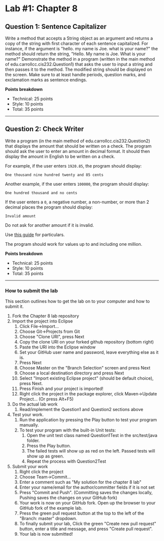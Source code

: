 # Lab #1: Chapter 8

## Question 1: Sentence Capitalizer

Write a method that accepts a String object as an argument and returns a copy of the string with first character of each sentence capitalized. For instance, if the argument is "hello. my name is Joe. what is your name?" the method should return the string, "Hello. My name is Joe. What is your name?" Demonstrate the method in a program (written in the main method of edu.carrollcc.cis232.Question1) that asks the user to input a string and then passes it to the method. The modified string should be displayed on the screen.  Make sure to at least handle periods, question marks, and exclamation marks as sentence endings.

**Points breakdown**

- Technical: 25 points
- Style: 10 points
- Total: 35 points

-----
## Question 2: Check Writer

Write a program (in the main method of edu.carrollcc.cis232.Question2) that displays the amount that should be written on a check. The program should ask the user to enter an amount in decimal format. It should then display the amount in English to be written on a check.

For example, if the user enters `1920.85`, the program should display:

`One thousand nine hundred twenty and 85 cents`

Another example, if the user enters `100000`, the program should display:

`One hundred thousand and no cents`

If the user enters a `0`, a negative number, a non-number, or more than 2 decimal places the program should display:

`Invalid amount`

Do not ask for another amount if it is invalid.

Use [this guide](http://www.eslcafe.com/grammar/saying_large_numbers01.html) for particulars.

The program should work for values up to and including one million.

**Points breakdown**

- Technical: 25 points
- Style: 10 points
- Total: 35 points

----
### How to submit the lab
This section outlines how to get the lab on to your computer and how to submit it.

1. Fork the Chapter 8 lab repository
2. Import the project into Eclipse
	1. Click File->Import...
	2. Choose Git->Projects from Git
	3. Choose "Clone URI", press Next
	4. Copy the clone URI on your forked github repository (bottom right)
	5. Paste the URI into the Eclipse window
	6. Set your GitHub user name and password, leave everything else as it is.
	7. Press Next
	8. Choose Master on the "Branch Selection" screen and press Next
	9. Choose a local destination directory and press Next
	10. Select "Import existing Eclipse project" (should be default choice), press Next.
	11. Press Finish and your project is imported!
	12. Right click the project in the package explorer, click Maven->Update Project... (Or press Alt+F5)
3. Do the actual lab work
	1. Read/implement the Question1 and Question2 sections above
5. Test your work.
	1. Run the application by pressing the Play button to test your program manually.
	2. To test your program with the built-in Unit tests: 
		1. Open the unit test class named Question1Test in the src/test/java folder.
		2. Press the Play button.
		3. The failed tests will show up as red on the left. Passed tests will show up as green.
		4. Repeat the process with Question2Test
6. Submit your work
	1. Right click the project
	2. Choose Team->Commit...
	3. Enter a comment such as "My solution for the chapter 8 lab"
	4. Enter your name/email for the author/committer fields if it is not set
	5. Press "Commit and Push". (Committing saves the changes locally, Pushing saves the changes on your GitHub fork)
	6. Your work is now on your GitHub fork.  Open up the browser to your GitHub fork of the example lab.
	7. Press the green pull request button at the top to the left of the "Branch: master" dropdown.
	8. To finally submit your lab, Click the green "Create new pull request" button, enter a title and message, and press "Create pull request".
	9. Your lab is now submitted!
